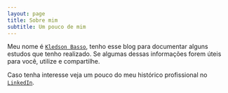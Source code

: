 ```yaml
---
layout: page
title: Sobre mim
subtitle: Um pouco de mim
---
```



Meu nome é [`Kledson Basso`](kledsonhugo@gmail.com), tenho esse blog para documentar alguns estudos que tenho realizado. Se algumas dessas informações forem úteis para você, utilize e compartilhe.

Caso tenha interesse veja um pouco do meu histórico profissional no [`LinkedIn`](https://www.linkedin.com/in/kledsonbasso/).

